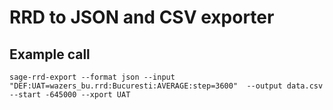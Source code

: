 # RRD to JSON and CSV exporter

## Example call

```
sage-rrd-export --format json --input "DEF:UAT=wazers_bu.rrd:Bucuresti:AVERAGE:step=3600"  --output data.csv --start -645000 --xport UAT
```
